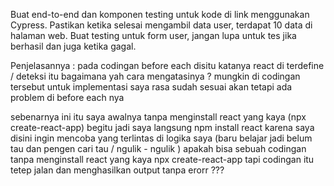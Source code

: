 Buat end-to-end dan komponen testing untuk kode di link menggunakan Cypress.
Pastikan ketika selesai mengambil data user, terdapat 10 data di halaman web.
Buat testing untuk form user, jangan lupa untuk tes jika berhasil dan juga ketika gagal.

Penjelasannya :
pada codingan before each disitu katanya react di terdefine / deteksi itu bagaimana yah cara mengatasinya ?
mungkin di codingan tersebut untuk implementasi saya rasa sudah sesuai akan tetapi ada problem di before each nya 
 
sebenarnya ini itu saya awalnya tanpa menginstall react yang kaya (npx create-react-app) begitu jadi saya langsung npm install react karena saya disini ingin mencoba yang terlintas di logika saya (baru belajar jadi belum tau dan pengen cari tau / ngulik - ngulik ) apakah bisa sebuah codingan tanpa menginstall react yang kaya npx  create-react-app tapi codingan itu tetep jalan dan menghasilkan output tanpa erorr ???

